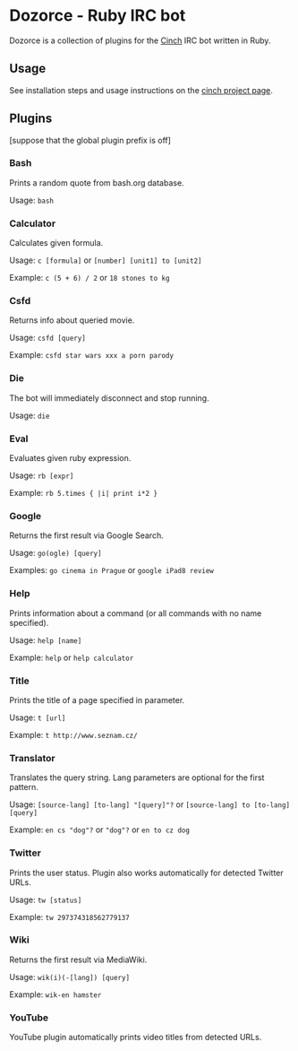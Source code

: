 # Dozorce - Ruby IRC bot

Dozorce is a collection of plugins for the [Cinch](https://github.com/cinchrb/cinch) IRC bot written in Ruby.


## Usage
See installation steps and usage instructions on the [cinch project page](https://github.com/cinchrb/cinch/blob/master/README.md).


## Plugins
[suppose that the global plugin prefix is off]


### Bash
Prints a random quote from bash.org database.

Usage: ```bash```


### Calculator
Calculates given formula.

Usage: ```c [formula]``` or ```[number] [unit1] to [unit2]```

Example: ```c (5 + 6) / 2``` or ```18 stones to kg```


### Csfd
Returns info about queried movie.

Usage: ```csfd [query]```

Example: ```csfd star wars xxx a porn parody```


### Die
The bot will immediately disconnect and stop running.

Usage: ```die```


### Eval
Evaluates given ruby expression.

Usage: ```rb [expr]```

Example: ```rb 5.times { |i| print i*2 }```


### Google
Returns the first result via Google Search.

Usage: ```go(ogle) [query]```

Examples: ```go cinema in Prague``` or ```google iPad8 review```


### Help
Prints information about a command (or all commands with no name specified).

Usage: ```help [name]```

Example: ```help``` or ```help calculator```


### Title
Prints the title of a page specified in parameter.

Usage: ```t [url]```

Example: ```t http://www.seznam.cz/```


### Translator
Translates the query string. Lang parameters are optional for the first pattern.

Usage: ```[source-lang] [to-lang] "[query]"?``` or ```[source-lang] to [to-lang] [query]```

Example: ```en cs "dog"?``` or ```"dog"?``` or ```en to cz dog```


### Twitter
Prints the user status. Plugin also works automatically for detected Twitter URLs.

Usage: ```tw [status]```

Example: ```tw 297374318562779137```


### Wiki
Returns the first result via MediaWiki.

Usage: ```wik(i)(-[lang]) [query]```

Example: ```wik-en hamster```


### YouTube
YouTube plugin automatically prints video titles from detected URLs.
